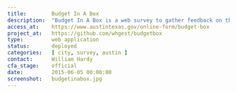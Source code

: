 ```yaml
---
title:        Budget In A Box
description:  "Budget In A Box is a web survey to gather feedback on the City of Austin's budget. The web application was developed by Open Austin volunteers."
access_at:    https://www.austintexas.gov/online-form/budget-box
project_at:   https://github.com/whgest/budgetbox
type:         web application
status:       deployed
categories:   [ city, survey, austin ]
contact:      William Hardy
cfa_stage:    official
date:         2015-06-05 00:00:00
screenshot:   budgetinabox.jpg
---
```

